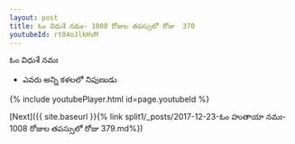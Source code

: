```yaml
---
layout: post
title: ఓం విధుశే నమః- 1008 రోజుల తపస్సులో రోజు  370
youtubeId: rt04oJlkHvM
---
```

 
 
 ఓం విధుశే నమః  
 
 -  ఎవరు అన్ని కళలలో నిపుణుడు 
 
  
 
  
 
 
 
 
 
 


{% include youtubePlayer.html id=page.youtubeId %}
 
[Next]({{ site.baseurl }}{% link  split1/_posts/2017-12-23-ఓం హుతాయా నమః- 1008 రోజుల తపస్సులో రోజు  379.md%})
 
